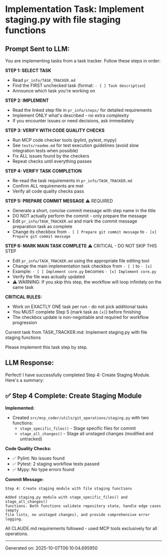 # Implementation Task: Implement staging.py with file staging functions

## Prompt Sent to LLM:
You are implementing tasks from a task tracker. Follow these steps in order:

**STEP 1: SELECT TASK**
- Read `pr_info/TASK_TRACKER.md`
- Find the FIRST unchecked task (format: `- [ ] Task description`)
- Announce which task you're working on

**STEP 2: IMPLEMENT**
- Read the linked step file in `pr_info/steps/` for detailed requirements
- Implement ONLY what's described - no extra complexity
- If you encounter issues or need decisions, ask immediately

**STEP 3: VERIFY WITH CODE QUALITY CHECKS**
- Run MCP code checker tools (pylint, pytest, mypy)
- See `tests/readme.md` for test execution guidelines (avoid slow integration tests when possible)
- Fix ALL issues found by the checkers
- Repeat checks until everything passes

**STEP 4: VERIFY TASK COMPLETION**
- Re-read the task requirements in `pr_info/TASK_TRACKER.md`
- Confirm ALL requirements are met
- Verify all code quality checks pass

**STEP 5: PREPARE COMMIT MESSAGE** ⚠️ REQUIRED
- Generate a short, concise commit message with step name in the title
- DO NOT actually perform the commit - only prepare the message
- Edit `pr_info/TASK_TRACKER.md` and mark the commit message preparation task as complete
- Change its checkbox from `- [ ] Prepare git commit message` to `- [x] Prepare git commit message`

**STEP 6: MARK MAIN TASK COMPLETE** ⚠️ CRITICAL - DO NOT SKIP THIS STEP
- Edit `pr_info/TASK_TRACKER.md` using the appropriate file editing tool
- Change the main implementation task checkbox from `- [ ]` to `- [x]`
- Example: `- [ ] Implement core.py` becomes `- [x] Implement core.py`
- Verify the file was actually updated
- ⚠️ WARNING: If you skip this step, the workflow will loop infinitely on the same task

**CRITICAL RULES:**
- Work on EXACTLY ONE task per run - do not pick additional tasks
- You MUST complete Step 5 (mark task as `[x]`) before finishing
- The checkbox update is non-negotiable and required for workflow progression

Current task from TASK_TRACKER.md: Implement staging.py with file staging functions

Please implement this task step by step.

## LLM Response:
Perfect! I have successfully completed Step 4: Create Staging Module. Here's a summary:

## ✅ Step 4 Complete: Create Staging Module

**Implemented:**
- Created `src/mcp_coder/utils/git_operations/staging.py` with two functions:
  - `stage_specific_files()` - Stage specific files for commit
  - `stage_all_changes()` - Stage all unstaged changes (modified and untracked)

**Code Quality Checks:**
- ✅ Pylint: No issues found
- ✅ Pytest: 2 staging workflow tests passed
- ✅ Mypy: No type errors found

**Commit Message:**
```
Step 4: Create staging module with file staging functions

Added staging.py module with stage_specific_files() and stage_all_changes() 
functions. Both functions validate repository state, handle edge cases (empty 
file lists, no unstaged changes), and provide comprehensive error logging.
```

All CLAUDE.md requirements followed - used MCP tools exclusively for all operations.

---
Generated on: 2025-10-07T06:10:04.695950